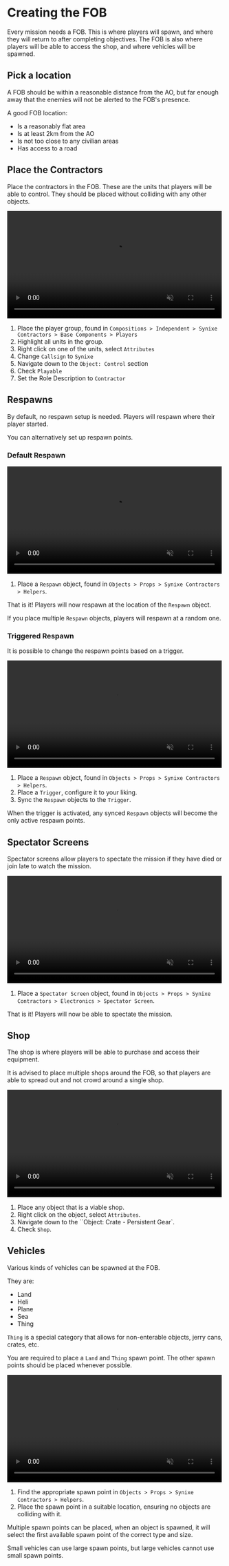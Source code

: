 # Creating the FOB

Every mission needs a FOB. This is where players will spawn, and where they will return to after completing objectives. The FOB is also where players will be able to access the shop, and where vehicles will be spawned.

## Pick a location

A FOB should be within a reasonable distance from the AO, but far enough away that the enemies will not be alerted to the FOB's presence.

A good FOB location:
- Is a reasonably flat area
- Is at least 2km from the AO
- Is not too close to any civilian areas
- Has access to a road

## Place the Contractors

Place the contractors in the FOB. These are the units that players will be able to control. They should be placed without colliding with any other objects.

<video width="99%" loop muted markdown="1" controls>
    <source src="../videos/arma3_fob_players.webm" type="video/webm" markdown="1">
</video>

1. Place the player group, found in `Compositions > Independent > Synixe Contractors > Base Components > Players`
2. Highlight all units in the group.
3. Right click on one of the units, select `Attributes`
4. Change `Callsign` to `Synixe`
5. Navigate down to the `Object: Control` section
6. Check `Playable`
7. Set the Role Description to `Contractor`

## Respawns

By default, no respawn setup is needed. Players will respawn where their player started.

You can alternatively set up respawn points.

### Default Respawn

<video width="99%" loop muted markdown="1" controls>
    <source src="../videos/arma3_fob_respawn_default.webm" type="video/webm" markdown="1">
</video>

1. Place a `Respawn` object, found in `Objects > Props > Synixe Contractors > Helpers`.

That is it! Players will now respawn at the location of the `Respawn` object.

If you place multiple `Respawn` objects, players will respawn at a random one.

### Triggered Respawn

It is possible to change the respawn points based on a trigger.

<video width="99%" loop muted markdown="1" controls>
    <source src="../videos/arma3_fob_respawn_triggered.webm" type="video/webm" markdown="1">
</video>

1. Place a `Respawn` object, found in `Objects > Props > Synixe Contractors > Helpers`.
2. Place a `Trigger`, configure it to your liking.
3. Sync the `Respawn` objects to the `Trigger`.

When the trigger is activated, any synced `Respawn` objects will become the only active respawn points.

## Spectator Screens

Spectator screens allow players to spectate the mission if they have died or join late to watch the mission.

<video width="99%" loop muted markdown="1" controls>
    <source src="../videos/arma3_fob_spectator.webm" type="video/webm" markdown="1">
</video>

1. Place a `Spectator Screen` object, found in `Objects > Props > Synixe Contractors > Electronics > Spectator Screen`.

That is it! Players will now be able to spectate the mission.

## Shop

The shop is where players will be able to purchase and access their equipment.

It is advised to place multiple shops around the FOB, so that players are able to spread out and not crowd around a single shop.

<video width="99%" loop muted markdown="1" controls>
    <source src="../videos/arma3_fob_shop.webm" type="video/webm" markdown="1">
</video>

1. Place any object that is a viable shop.
2. Right click on the object, select `Attributes`.
3. Navigate down to the ``Object: Crate - Persistent Gear`.
4. Check `Shop`.

## Vehicles

Various kinds of vehicles can be spawned at the FOB.

They are:
- Land
- Heli
- Plane
- Sea
- Thing

`Thing` is a special category that allows for non-enterable objects, jerry cans, crates, etc.

You are required to place a `Land` and `Thing` spawn point. The other spawn points should be placed whenever possible.

<video width="99%" loop muted markdown="1" controls>
    <source src="../videos/arma3_fob_vehicles.webm" type="video/webm" markdown="1">
</video>

1. Find the appropriate spawn point in `Objects > Props > Synixe Contractors > Helpers`.
2. Place the spawn point in a suitable location, ensuring no objects are colliding with it.

Multiple spawn points can be placed, when an object is spawned, it will select the first available spawn point of the correct type and size.

Small vehicles can use large spawn points, but large vehicles cannot use small spawn points.
